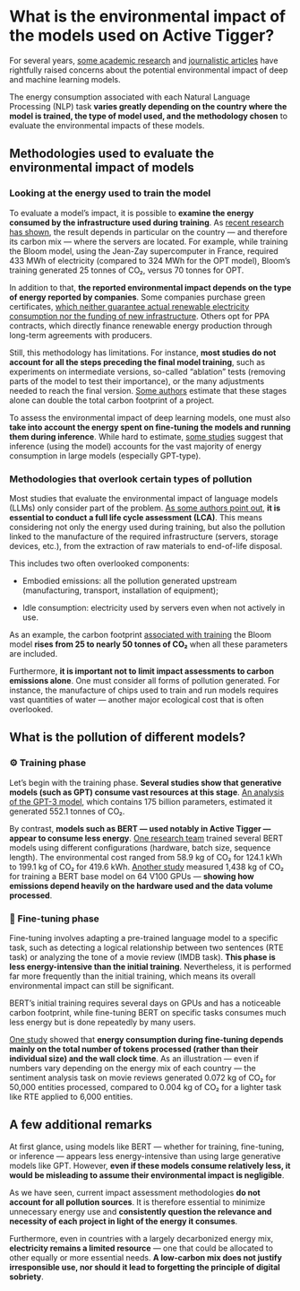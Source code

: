 # What is the environmental impact of the models used on Active Tigger?


For several years, [some academic research](https://arxiv.org/abs/1906.02243) and [journalistic articles](https://www.nytimes.com/2024/08/26/climate/ai-planet-climate-change.html) have rightfully raised concerns about the potential environmental impact of deep and machine learning models.

The energy consumption associated with each Natural Language Processing (NLP) task **varies greatly depending on the country where the model is trained, the type of model used, and the methodology chosen** to evaluate the environmental impacts of these models.

## Methodologies used to evaluate the environmental impact of models


### Looking at the energy used to train the model


To evaluate a model’s impact, it is possible to **examine the energy consumed by the infrastructure used during training**. As [recent research has shown](https://arxiv.org/abs/2211.02001), the result depends in particular on the country — and therefore its carbon mix — where the servers are located. For example, while training the Bloom model, using the Jean-Zay supercomputer in France, required 433 MWh of electricity (compared to 324 MWh for the OPT model), Bloom’s training generated 25 tonnes of CO₂, versus 70 tonnes for OPT.

In addition to that, **the reported environmental impact depends on the type of energy reported by companies**. Some companies purchase green certificates, [which neither guarantee actual renewable electricity consumption nor the funding of new infrastructure](https://www.nature.com/articles/s41558-022-01379-5?). Others opt for PPA contracts, which directly finance renewable energy production through long-term agreements with producers.

Still, this methodology has limitations. For instance, **most studies do not account for all the steps preceding the final model training**, such as experiments on intermediate versions, so-called “ablation” tests (removing parts of the model to test their importance), or the many adjustments needed to reach the final version. [Some authors](https://arxiv.org/abs/2211.02001)  estimate that these stages alone can double the total carbon footprint of a project.

To assess the environmental impact of deep learning models, one must also **take into account the energy spent on fine-tuning the models and running them during inference**. While hard to estimate, [some studies](https://arxiv.org/abs/2104.10350) suggest that inference (using the model) accounts for the vast majority of energy consumption in large models (especially GPT-type).


### Methodologies that overlook certain types of pollution


Most studies that evaluate the environmental impact of language models (LLMs) only consider part of the problem. [As some authors point out](https://arxiv.org/abs/2110.11822), **it is essential to conduct a full life cycle assessment (LCA)**. This means considering not only the energy used during training, but also the pollution linked to the manufacture of the required infrastructure (servers, storage devices, etc.), from the extraction of raw materials to end-of-life disposal.

This includes two often overlooked components:

- Embodied emissions: all the pollution generated upstream (manufacturing, transport, installation of equipment);

- Idle consumption: electricity used by servers even when not actively in use.

As an example, the carbon footprint [associated with training](https://arxiv.org/abs/2211.02001) the Bloom model **rises from 25 to nearly 50 tonnes of CO₂** when all these parameters are included.

Furthermore, **it is important not to limit impact assessments to carbon emissions alone**. One must consider all forms of pollution generated. For instance, the manufacture of chips used to train and run models requires vast quantities of water — another major ecological cost that is often overlooked.


## What is the pollution of different models?


### ⚙️ Training phase

Let’s begin with the training phase. **Several studies show that generative models (such as GPT) consume vast resources at this stage**. [An analysis of the GPT-3 model](https://arxiv.org/abs/2104.10350), which contains 175 billion parameters, estimated it generated 552.1 tonnes of CO₂.

By contrast, **models such as BERT — used notably in Active Tigger — appear to consume less energy**. [One research team](https://arxiv.org/abs/2311.10267) trained several BERT models using different configurations (hardware, batch size, sequence length). The environmental cost ranged from 58.9 kg of CO₂ for 124.1 kWh to 199.1 kg of CO₂ for 419.6 kWh.
[Another study](https://arxiv.org/abs/1906.02243) measured 1,438 kg of CO₂ for training a BERT base model on 64 V100 GPUs — **showing how emissions depend heavily on the hardware used and the data volume processed**.

### 🧪 Fine-tuning phase

Fine-tuning involves adapting a pre-trained language model to a specific task, such as detecting a logical relationship between two sentences (RTE task) or analyzing the tone of a movie review (IMDB task). **This phase is less energy-intensive than the initial training**. Nevertheless, it is performed far more frequently than the initial training, which means its overall environmental impact can still be significant.

BERT’s initial training requires several days on GPUs and has a noticeable carbon footprint, while fine-tuning BERT on specific tasks consumes much less energy but is done repeatedly by many users. 

[One study](https://arxiv.org/abs/2311.10267) showed that **energy consumption during fine-tuning depends mainly on the total number of tokens processed (rather than their individual size) and the wall clock time**. As an illustration — even if numbers vary depending on the energy mix of each country — the sentiment analysis task on movie reviews generated 0.072 kg of CO₂ for 50,000 entities processed, compared to 0.004 kg of CO₂ for a lighter task like RTE applied to 6,000 entities.

## A few additional remarks

At first glance, using models like BERT — whether for training, fine-tuning, or inference — appears less energy-intensive than using large generative models like GPT. However, **even if these models consume relatively less, it would be misleading to assume their environmental impact is negligible**.

As we have seen, current impact assessment methodologies **do not account for all pollution sources**. It is therefore essential to minimize unnecessary energy use and **consistently question the relevance and necessity of each project in light of the energy it consumes**.

Furthermore, even in countries with a largely decarbonized energy mix, **electricity remains a limited resource** — one that could be allocated to other equally or more essential needs. **A low-carbon mix does not justify irresponsible use, nor should it lead to forgetting the principle of digital sobriety**.
